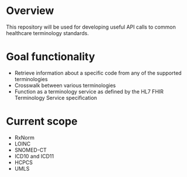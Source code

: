 # Overview
This repository will be used for developing useful API calls to common healthcare terminology standards.

# Goal functionality
- Retrieve information about a specific code from any of the supported terminologies
- Crosswalk between various terminologies
- Function as a terminology service as defined by the HL7 FHIR Terminology Service specification

 # Current scope
 - RxNorm
 - LOINC
 - SNOMED-CT
 - ICD10 and ICD11
 - HCPCS
 - UMLS
